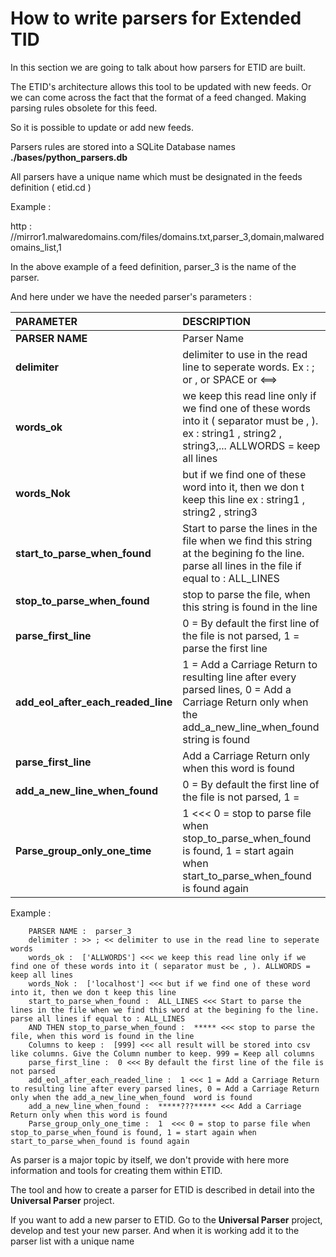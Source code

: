 # How to write parsers for Extended TID

In this section we are going to talk about how parsers for ETID are built.

The ETID's architecture allows this tool to be updated with new feeds. Or we can come across the fact that the format of a feed changed. Making parsing rules obsolete for this feed.

So it is possible to update or add new feeds.

Parsers rules are stored into a SQLite Database names <b>./bases/python_parsers.db</b>

All parsers have a unique name which must be designated in the feeds definition ( etid.cd )

Example : 

http : //mirror1.malwaredomains.com/files/domains.txt,parser_3,domain,malwaredomains_list,1

In the above example of a feed definition, parser_3 is the name of the parser.

And here under we have the needed parser's parameters :

| **PARAMETER**         | **DESCRIPTION**                                       |
|:---------------------|:------------------------------------------------------|
| **PARSER NAME**      | Parser Name                                           |
| **delimiter**        | delimiter to use in the read line to seperate words. Ex : ;  or , or SPACE or <==>  |
| **words_ok**         | we keep this read line only if we find one of these words into it ( separator must be , ). ex : string1 , string2 , string3,... ALLWORDS = keep all lines      |
| **words_Nok**        | but if we find one of these word into it, then we don t keep this line ex : string1 , string2 , string3|
| **start_to_parse_when_found**| Start to parse the lines in the file when we find this string at the begining fo the line. parse all lines in the file if equal to : ALL_LINES  |
| **stop_to_parse_when_found** | stop to parse the file, when this string is found in the line |
| **parse_first_line**   | 0 = By default the first line of the file is not parsed, 1 = parse the first line |
| **add_eol_after_each_readed_line**   | 1 = Add a Carriage Return to resulting line after every parsed lines, 0 = Add a Carriage Return only when the add_a_new_line_when_found string is found |
| **parse_first_line**   |  Add a Carriage Return only when this word is found |
| **add_a_new_line_when_found**   | 0 = By default the first line of the file is not parsed, 1 =  |
| **Parse_group_only_one_time**   | 1  <<< 0 = stop to parse file when stop_to_parse_when_found is found, 1 = start again when start_to_parse_when_found is found again |

Example :

        PARSER NAME :  parser_3
        delimiter : >> ; << delimiter to use in the read line to seperate words
        words_ok :  ['ALLWORDS'] <<< we keep this read line only if we find one of these words into it ( separator must be , ). ALLWORDS = keep all lines
        words_Nok :  ['localhost'] <<< but if we find one of these word into it, then we don t keep this line
        start_to_parse_when_found :  ALL_LINES <<< Start to parse the lines in the file when we find this word at the begining fo the line. parse all lines if equal to : ALL_LINES
        AND THEN stop_to_parse_when_found :  ***** <<< stop to parse the file, when this word is found in the line
        Columns to keep :  [999] <<< all result will be stored into csv like columns. Give the Column number to keep. 999 = Keep all columns
        parse_first_line :  0 <<< By default the first line of the file is not parsed
        add_eol_after_each_readed_line :  1 <<< 1 = Add a Carriage Return to resulting line after every parsed lines, 0 = Add a Carriage Return only when the add_a_new_line_when_found  word is found
        add_a_new_line_when_found :  *****???***** <<< Add a Carriage Return only when this word is found
        Parse_group_only_one_time :  1  <<< 0 = stop to parse file when stop_to_parse_when_found is found, 1 = start again when start_to_parse_when_found is found again
		
As parser is a major topic by itself, we don't provide with here more information and tools for creating them within ETID.

The tool and how to create a parser for ETID is described in detail into the **Universal Parser** project. 

If you want to add a new parser to ETID. Go to the **Universal Parser** project, develop and test your new parser. And when it is working add it to the parser list with a unique name
